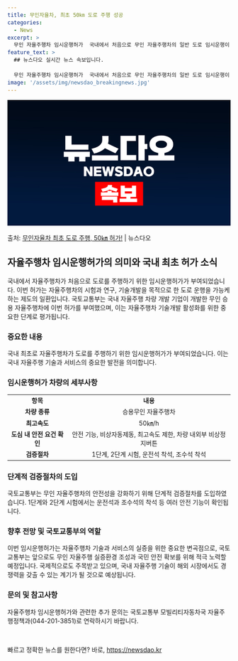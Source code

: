 ```yaml
---
title: 무인자율차, 최초 50㎞ 도로 주행 성공
categories:
  - News
excerpt: >
  무인 자율주행차 임시운행허가  국내에서 처음으로 무인 자율주행차의 일반 도로 임시운행이 허가되었습니다. 이번…
feature_text: >
  ## 뉴스다오 실시간 뉴스 속보입니다.

  무인 자율주행차 임시운행허가  국내에서 처음으로 무인 자율주행차의 일반 도로 임시운행이 허가되었습니다. 이번…
image: '/assets/img/newsdao_breakingnews.jpg'
---
```


![뉴스다오 속보](/assets/img/newsdao_breakingnews.jpg)

<p>출처: <a href="https://newsdao.kr/4196" rel="dofollow">무인자율차 최초 도로 주행, 50㎞ 허가!</a> | 뉴스다오</p>

<h2 data-ke-size="size26">자율주행차 임시운행허가의 의미와 국내 최초 허가 소식</h2>
<p data-ke-size="size16">국내에서 자율주행차가 처음으로 도로를 주행하기 위한 임시운행허가가 부여되었습니다. 이번 허가는 자율주행차의 시험과 연구, 기술개발을 목적으로 한 도로 운행을 가능케 하는 제도의 일환입니다. 국토교통부는 국내 자율주행 차량 개발 기업이 개발한 무인 승용 자율주행차에 이번 허가를 부여했으며, 이는 자율주행차 기술개발 활성화를 위한 중요한 단계로 평가됩니다.</p>

<h3 data-ke-size="size24">중요한 내용</h3>
<p data-ke-size="size16">국내 최초로 자율주행차가 도로를 주행하기 위한 임시운행허가가 부여되었습니다. 이는 국내 자율주행 기술과 서비스의 중요한 발전을 의미합니다.</p>

<h3 data-ke-size="size24">임시운행허가 차량의 세부사항</h3>
<table>
  <tr>
    <td style="text-align: center; height: 17px;"><b>항목</b></td>
    <td style="text-align: center; height: 17px;"><b>내용</b></td>
  </tr>
  <tr>
    <td style="text-align: center; height: 17px;"><b>차량 종류</b></td>
    <td style="text-align: center; height: 17px;">승용무인 자율주행차</td>
  </tr>
  <tr>
    <td style="text-align: center; height: 17px;"><b>최고속도</b></td>
    <td style="text-align: center; height: 17px;">50㎞/h</td>
  </tr>
  <tr>
    <td style="text-align: center; height: 17px;"><b>도심 내 안전 요건 확인</b></td>
    <td style="text-align: center; height: 17px;">안전 기능, 비상자동제동, 최고속도 제한, 차량 내외부 비상정지버튼</td>
  </tr>
  <tr>
    <td style="text-align: center; height: 17px;"><b>검증절차</b></td>
    <td style="text-align: center; height: 17px;">1단계, 2단계 시험, 운전석 착석, 조수석 착석</td>
  </tr>
</table>

<h3 data-ke-size="size24">단계적 검증절차의 도입</h3>
<p data-ke-size="size16">국토교통부는 무인 자율주행차의 안전성을 강화하기 위해 단계적 검증절차를 도입하였습니다. 1단계와 2단계 시험에서는 운전석과 조수석의 착석 등 여러 안전 기능이 확인됩니다.</p>

<h3 data-ke-size="size24">향후 전망 및 국토교통부의 역할</h3>
<p data-ke-size="size16">이번 임시운행허가는 자율주행차 기술과 서비스의 실증을 위한 중요한 변곡점으로, 국토교통부는 앞으로도 무인 자율주행 실증환경 조성과 국민 안전 확보를 위해 적극 노력할 예정입니다. 국제적으로도 주목받고 있으며, 국내 자율주행 기술이 해외 시장에서도 경쟁력을 갖출 수 있는 계기가 될 것으로 예상됩니다.</p>

<h3 data-ke-size="size24">문의 및 참고사항</h3>
<p data-ke-size="size16">자율주행차 임시운행허가와 관련한 추가 문의는 국토교통부 모빌리티자동차국 자율주행정책과(044-201-3851)로 연락하시기 바랍니다.</p>
<p data-ke-size="size16">&nbsp;</p> 

빠르고 정확한 뉴스를 원한다면? 바로, <a href="https://newsdao.kr" rel="dofollow">https://newsdao.kr</a>


